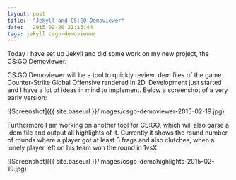 ```yaml
---
layout: post
title:  "Jekyll and CS:GO Demoviewer"
date:   2015-02-20 21:13:44
tags: jekyll csgo-demoviewer
---
```

Today I have set up Jekyll and did some work on my new project, the CS:GO Demoviewer.

CS:GO Demoviewer will be a tool to quickly review .dem files of the game Counter-Strike Global Offensive rendered in 2D. Development just started and I have a lot of ideas in mind to implement.
Below a screenshot of a very early version:

![Screenshot]({{ site.baseurl }}/images/csgo-demoviewer-2015-02-19.jpg)

Furthermore I am working on another tool for CS:GO, which will also parse a .dem file and output all highlights of it. Currently it shows the round number of rounds where a player got at least 3 frags and also clutches, when a lonely player left on his team won the round in 1vsX.

![Screenshot]({{ site.baseurl }}/images/csgo-demohighlights-2015-02-19.jpg)
